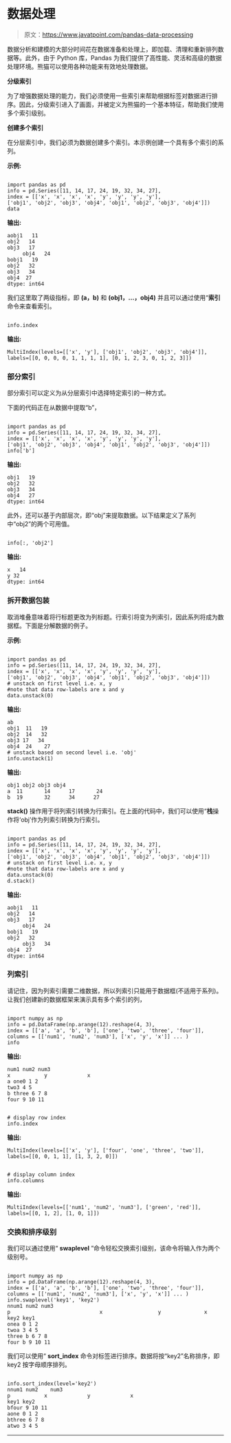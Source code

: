 # 数据处理

> 原文：<https://www.javatpoint.com/pandas-data-processing>

数据分析和建模的大部分时间花在数据准备和处理上，即加载、清理和重新排列数据等。此外，由于 Python 库，Pandas 为我们提供了高性能、灵活和高级的数据处理环境。熊猫可以使用各种功能来有效地处理数据。

**分级索引**

为了增强数据处理的能力，我们必须使用一些索引来帮助根据标签对数据进行排序。因此，分级索引进入了画面，并被定义为熊猫的一个基本特征，帮助我们使用多个索引级别。

**创建多个索引**

在分层索引中，我们必须为数据创建多个索引。本示例创建一个具有多个索引的系列。

**示例:**

```

import pandas as pd
info = pd.Series([11, 14, 17, 24, 19, 32, 34, 27],
index = [['x', 'x', 'x', 'x', 'y', 'y', 'y', 'y'],
['obj1', 'obj2', 'obj3', 'obj4', 'obj1', 'obj2', 'obj3', 'obj4']])
data

```

**输出:**

```
aobj1   11
obj2   14
obj3   17
     obj4   24 
bobj1   19
obj2   32
obj3   34
obj4  27
dtype: int64

```

我们这里取了两级指标，即 **(a，b)** 和 **(obj1，...，obj4)** 并且可以通过使用“**索引**命令来查看索引。

```

info.index

```

**输出:**

```
MultiIndex(levels=[['x', 'y'], ['obj1', 'obj2', 'obj3', 'obj4']],
labels=[[0, 0, 0, 0, 1, 1, 1, 1], [0, 1, 2, 3, 0, 1, 2, 3]])

```

### 部分索引

部分索引可以定义为从分层索引中选择特定索引的一种方式。

下面的代码正在从数据中提取“b”，

```

import pandas as pd
info = pd.Series([11, 14, 17, 24, 19, 32, 34, 27],
index = [['x', 'x', 'x', 'x', 'y', 'y', 'y', 'y'],
['obj1', 'obj2', 'obj3', 'obj4', 'obj1', 'obj2', 'obj3', 'obj4']])
info['b'] 

```

**输出:**

```
obj1   19 
obj2   32 
obj3   34 
obj4   27
dtype: int64

```

此外，还可以基于内部层次，即“obj”来提取数据。以下结果定义了系列中“obj2”的两个可用值。

```

info[:, 'obj2'] 

```

**输出:**

```
x   14 
y 32
dtype: int64

```

### 拆开数据包装

取消堆叠意味着将行标题更改为列标题。行索引将变为列索引，因此系列将成为数据框。下面是分解数据的例子。

**示例:**

```

import pandas as pd
info = pd.Series([11, 14, 17, 24, 19, 32, 34, 27],
index = [['x', 'x', 'x', 'x', 'y', 'y', 'y', 'y'],
['obj1', 'obj2', 'obj3', 'obj4', 'obj1', 'obj2', 'obj3', 'obj4']])
# unstack on first level i.e. x, y
#note that data row-labels are x and y
data.unstack(0) 

```

**输出:**

```
ab 
obj1  11   19
obj2  14   32
obj3 17   34 
obj4  24    27
# unstack based on second level i.e. 'obj'
info.unstack(1) 

```

**输出:**

```
obj1 obj2 obj3 obj4 
a  11       14      17       24
b  19       32      34      27

```

**stack()** 操作用于将列索引转换为行索引。在上面的代码中，我们可以使用“**栈**操作将‘obj’作为列索引转换为行索引。

```

import pandas as pd
info = pd.Series([11, 14, 17, 24, 19, 32, 34, 27],
index = [['x', 'x', 'x', 'x', 'y', 'y', 'y', 'y'],
['obj1', 'obj2', 'obj3', 'obj4', 'obj1', 'obj2', 'obj3', 'obj4']])
# unstack on first level i.e. x, y
#note that data row-labels are x and y
data.unstack(0) 
d.stack()

```

**输出:**

```
aobj1   11
obj2   14
obj3   17
     obj4   24 
bobj1   19
obj2   32
     obj3   34 
obj4  27
dtype: int64

```

### 列索引

请记住，因为列索引需要二维数据，所以列索引只能用于数据框(不适用于系列)。让我们创建新的数据框架来演示具有多个索引的列，

```

import numpy as np 
info = pd.DataFrame(np.arange(12).reshape(4, 3),
index = [['a', 'a', 'b', 'b'], ['one', 'two', 'three', 'four']], 
columns = [['num1', 'num2', 'num3'], ['x', 'y', 'x']] ... ) 
info

```

**输出:**

```
num1 num2 num3
x           y             x
a one0 1 2 
two3 4 5
b three 6 7 8 
four 9 10 11 

```

```

# display row index 
info.index

```

**输出:**

```
MultiIndex(levels=[['x', 'y'], ['four', 'one', 'three', 'two']], labels=[[0, 0, 1, 1], [1, 3, 2, 0]])

```

```

# display column index 
info.columns

```

**输出:**

```
MultiIndex(levels=[['num1', 'num2', 'num3'], ['green', 'red']], labels=[[0, 1, 2], [1, 0, 1]])

```

### 交换和排序级别

我们可以通过使用“ **swaplevel** ”命令轻松交换索引级别，该命令将输入作为两个级别号。

```

import numpy as np 
info = pd.DataFrame(np.arange(12).reshape(4, 3),
index = [['a', 'a', 'b', 'b'], ['one', 'two', 'three', 'four']], 
columns = [['num1', 'num2', 'num3'], ['x', 'y', 'x']] ... ) 
info.swaplevel('key1', 'key2') 
nnum1 num2 num3 
p                             x                  y              x 
key2 key1 
onea 0 1 2 
twoa 3 4 5 
three b 6 7 8
four b 9 10 11

```

我们可以使用“ **sort_index** 命令对标签进行排序。数据将按“key2”名称排序，即 key2 按字母顺序排列。

```

info.sort_index(level='key2') 
nnum1 num2    num3 
p           x             y             x
key1 key2 
bfour 9 10 11 
aone 0 1 2
bthree 6 7 8 
atwo 3 4 5

```

* * *